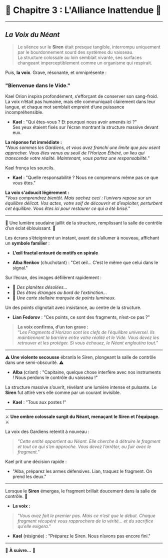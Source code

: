 # **🌌 Chapitre 3 : L'Alliance Inattendue 🌌**

---

## _**La Voix du Néant**_

> Le silence sur le **Siren** était presque tangible, interrompu uniquement par le bourdonnement sourd des systèmes du vaisseau.  
> La structure colossale au loin semblait vivante, ses surfaces changeant imperceptiblement comme un organisme qui respirait.  

Puis, **la voix**. Grave, résonante, et omniprésente :


### **"Bienvenue dans le Vide."**

Kael Orion inspira profondément, s’efforçant de conserver son sang-froid. La voix n’était pas humaine, mais elle communiquait clairement dans leur langue, et chaque mot semblait empreint d’une puissance incompréhensible.

- **Kael** : "Qui êtes-vous ? Et pourquoi nous avoir amenés ici ?"  
  Ses yeux étaient fixés sur l’écran montrant la structure massive devant eux.

**La réponse fut immédiate :**  
*"Nous sommes les Gardiens, et vous avez franchi une limite que peu osent approcher. Vous êtes venus au seuil de l’Horizon Éthéré, un lieu qui transcende votre réalité. Maintenant, vous portez une responsabilité."*

Kael fronça les sourcils.  
- **Kael** : "Quelle responsabilité ? Nous ne comprenons même pas ce que vous êtes."  

**La voix s'adoucit légèrement :**  
*"Vous comprendrez bientôt. Mais sachez ceci : l’univers repose sur un équilibre délicat. Vos actes, votre soif de découvrir et d’exploiter, perturbent cet équilibre. Vous êtes ici pour restaurer ce qui a été brisé."*

---


🌟 Une lumière soudaine jaillit de la structure, remplissant la salle de contrôle d’un éclat éblouissant. 🌟  

Les écrans s’éteignirent un instant, avant de s’allumer à nouveau, affichant un **symbole familier** :  

- **L’œil fractal entouré de motifs en spirale**  

- **Alba Renkov** (chuchotant) : "Cet œil… C’est le même que celui dans le signal."  

Sur l’écran, des images défilèrent rapidement :  

- 🌌 *Des planètes désolées...*  
- 🌌 *Des êtres étranges au bord de l’extinction...*  
- 🌌 *Une carte stellaire marquée de points lumineux.*  

Un des points clignotait avec insistance, au centre de la structure.

- **Lian Fedorov** : "Ces points, ce sont des fragments, n’est-ce pas ?"  

> **La voix confirma, d’un ton grave :**  
> *"Les Fragments d’Horizon sont les clefs de l’équilibre universel. Ils maintiennent la barrière entre votre réalité et le Vide. Vous devez les retrouver et les protéger. Si vous échouez, le Néant engloutira tout."*

---


⚠️ **Une violente secousse** ébranla le Siren, plongeant la salle de contrôle dans une semi-obscurité. ⚠️  

- **Alba** (criant) : "Capitaine, quelque chose interfère avec nos instruments ! Nous perdons le contrôle du vaisseau !"  

La structure massive s’ouvrit, révélant une lumière intense et pulsante. Le **Siren** fut attiré vers elle comme par un courant invisible.

- **Kael** : "Tous aux postes !"  

---


⚔️ **Une ombre colossale surgit du Néant, menaçant le Siren et l’équipage.** ⚔️  

La voix des Gardiens retentit à nouveau :  
> *"Cette entité appartient au Néant. Elle cherche à détruire le fragment et tout ce qui s’en approche. Vous devez l’arrêter, ou fuir avec le fragment."*

Kael prit une décision rapide :  
- "Alba, préparez les armes défensives. Lian, traquez le fragment. On prend les deux."

---


Lorsque le **Siren** émergea, le fragment brillait doucement dans la salle de contrôle. 🌟

- **La voix :**  
> *"Vous avez fait le premier pas. Mais ce n’est que le début. Chaque fragment récupéré vous rapprochera de la vérité… et du sacrifice qu’elle exigera."*

- **Kael** (résignée) : "Préparez le Siren. Nous n’avons pas encore fini."

---

🌌 **À suivre…** 🌌
